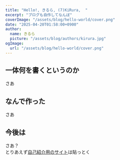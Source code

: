 ```yaml
---
title: "Hello!, きるら, (7)KiRura,  "
excerpt: "ブログも自作してなんぼ"
coverImage: "/assets/blog/hello-world/cover.png"
date: "2025-04-20T01:58:00+0900"
author:
  name: きるら
  picture: "/assets/blog/authors/kirura.jpg"
ogImage:
  url: "/assets/blog/hello-world/cover.png"
---
```


## 一体何を書くというのか

さあ

## なんで作った

さあ

## 今後は

さあ？  
とりあえず[自己紹介用のサイト](https://kirura.f5.si)は貼っとく
